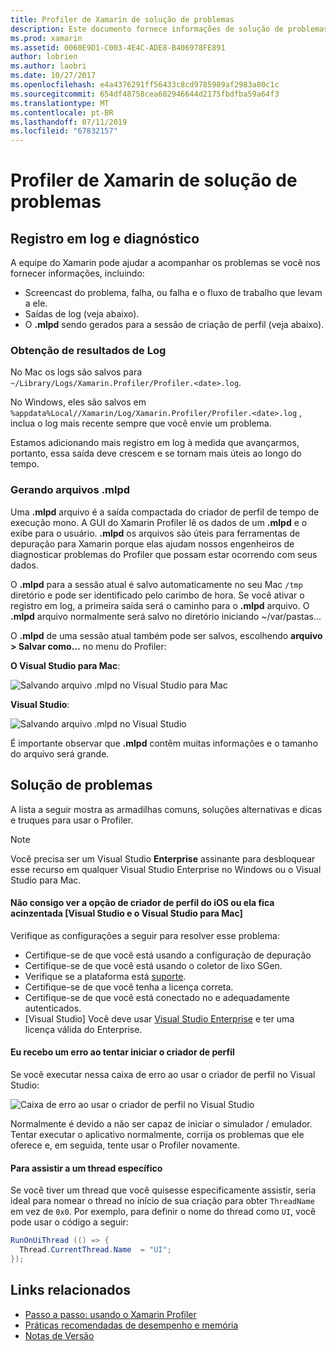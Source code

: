 ```yaml
---
title: Profiler de Xamarin de solução de problemas
description: Este documento fornece informações de solução de problemas relacionadas ao Xamarin Profiler. Ele descreve os problemas relacionados ao registro em log e diagnóstico, o IDE e outros tópicos.
ms.prod: xamarin
ms.assetid: 0060E9D1-C003-4E4C-ADE8-B406978FE891
author: lobrien
ms.author: laobri
ms.date: 10/27/2017
ms.openlocfilehash: e4a4376291ff56433c8cd9785989af2983a80c1c
ms.sourcegitcommit: 654df48758cea602946644d2175fbdfba59a64f3
ms.translationtype: MT
ms.contentlocale: pt-BR
ms.lasthandoff: 07/11/2019
ms.locfileid: "67832157"
---
```

# <a name="xamarin-profiler-troubleshooting"></a>Profiler de Xamarin de solução de problemas

## <a name="logging-and-diagnostics"></a>Registro em log e diagnóstico

A equipe do Xamarin pode ajudar a acompanhar os problemas se você nos fornecer informações, incluindo:

- Screencast do problema, falha, ou falha e o fluxo de trabalho que levam a ele.
- Saídas de log (veja abaixo).
- O **.mlpd** sendo gerados para a sessão de criação de perfil (veja abaixo).

### <a name="getting-log-outputs"></a>Obtenção de resultados de Log

No Mac os logs são salvos para `~/Library/Logs/Xamarin.Profiler/Profiler.<date>.log`.

No Windows, eles são salvos em `%appdata%Local//Xamarin/Log/Xamarin.Profiler/Profiler.<date>.log` , inclua o log mais recente sempre que você envie um problema.

Estamos adicionando mais registro em log à medida que avançarmos, portanto, essa saída deve crescem e se tornam mais úteis ao longo do tempo.

<a name="gen_mlpd" />

### <a name="generating-mlpd-files"></a>Gerando arquivos .mlpd

Uma **.mlpd** arquivo é a saída compactada do criador de perfil de tempo de execução mono. A GUI do Xamarin Profiler lê os dados de um **.mlpd** e o exibe para o usuário. **.mlpd** os arquivos são úteis para ferramentas de depuração para Xamarin porque elas ajudam nossos engenheiros de diagnosticar problemas do Profiler que possam estar ocorrendo com seus dados.

O **.mlpd** para a sessão atual é salvo automaticamente no seu Mac `/tmp` diretório e pode ser identificado pelo carimbo de hora. Se você ativar o registro em log, a primeira saída será o caminho para o **.mlpd** arquivo. O **.mlpd** arquivo normalmente será salvo no diretório iniciando ~/var/pastas...

O **.mlpd** de uma sessão atual também pode ser salvos, escolhendo **arquivo > Salvar como...** no menu do Profiler:

**O Visual Studio para Mac**:

![](troubleshooting-images/image17.png "Salvando arquivo .mlpd no Visual Studio para Mac")

**Visual Studio**:

![](troubleshooting-images/image17-vs.png "Salvando arquivo .mlpd no Visual Studio")

É importante observar que **.mlpd** contêm muitas informações e o tamanho do arquivo será grande.

## <a name="troubleshooting"></a>Solução de problemas

A lista a seguir mostra as armadilhas comuns, soluções alternativas e dicas e truques para usar o Profiler.

> [!NOTE]
> Você precisa ser um Visual Studio **Enterprise** assinante para desbloquear esse recurso em qualquer Visual Studio Enterprise no Windows ou o Visual Studio para Mac.

#### <a name="i-cant-see-the-ios-profiler-option-or-it-is-greyed-out-visual-studio-and-visual-studio-for-mac"></a>Não consigo ver a opção de criador de perfil do iOS ou ela fica acinzentada [Visual Studio e o Visual Studio para Mac]

Verifique as configurações a seguir para resolver esse problema:

- Certifique-se de que você está usando a configuração de depuração
- Certifique-se de que você está usando o coletor de lixo SGen.
- Verifique se a plataforma está [suporte](~/tools/profiler/index.md#Profiler_Support).
- Certifique-se de que você tenha a licença correta.
- Certifique-se de que você está conectado no e adequadamente autenticados.
- [Visual Studio] Você deve usar [Visual Studio Enterprise](https://visualstudio.microsoft.com/vs/enterprise/) e ter uma licença válida do Enterprise.

#### <a name="i-get-an-error-when-i-try-to-launch-the-profiler"></a>Eu recebo um erro ao tentar iniciar o criador de perfil

Se você executar nessa caixa de erro ao usar o criador de perfil no Visual Studio:

![](troubleshooting-images/error.png "Caixa de erro ao usar o criador de perfil no Visual Studio")

Normalmente é devido a não ser capaz de iniciar o simulador / emulador. Tentar executar o aplicativo normalmente, corrija os problemas que ele oferece e, em seguida, tente usar o Profiler novamente.

#### <a name="to-watch-a-specific-thread"></a>Para assistir a um thread específico

Se você tiver um thread que você quisesse especificamente assistir, seria ideal para nomear o thread no início de sua criação para obter `ThreadName` em vez de `0x0`. Por exemplo, para definir o nome do thread como `UI`, você pode usar o código a seguir:

```csharp
RunOnUiThread (() => {
  Thread.CurrentThread.Name  = "UI";
});
```

## <a name="related-links"></a>Links relacionados

- [Passo a passo: usando o Xamarin Profiler](~/tools/profiler/index.md)
- [Práticas recomendadas de desempenho e memória](~/cross-platform/deploy-test/memory-perf-best-practices.md)
- [Notas de Versão](https://developer.xamarin.com/releases/profiler/preview/)

